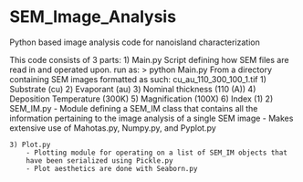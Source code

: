 # SEM_Image_Analysis
Python based image analysis code for nanoisland characterization


This code consists of 3 parts:
	1) Main.py
		Script defining how SEM files are read in and operated upon.
		run as:
		> python Main.py
		From a directory containing SEM images formatted as such:
		cu_au_110_300_100_1.tif
			1) Substrate (cu)
			2) Evaporant (au)
			3) Nominal thickness (110 (A))
			4) Deposition Temperature (300K)
			5) Magnification (100X)
			6) Index (1)
	2) SEM_IM.py
		- Module defining a SEM_IM class that contains all the 
		information pertaining to the image analysis of a single
		SEM image
		- Makes extensive use of Mahotas.py, Numpy.py, and Pyplot.py


	3) Plot.py
		- Plotting module for operating on a list of SEM_IM objects that
		have been serialized using Pickle.py
		- Plot aesthetics are done with Seaborn.py
